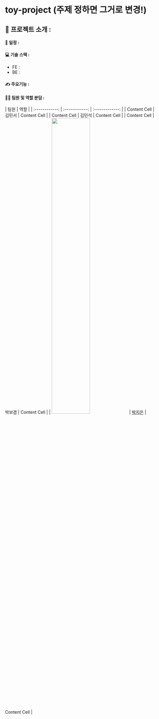 # toy-project (주제 정하면 그거로 변경!)

## 📌 프로젝트 소개 : 

#### 📅 일정 : 

#### 💻 기술 스택 :
* FE :
* BE :

#### ✍️ 주요기능 : 

#### 👩‍💻  팀원 및 역할 분담 :
| 팀원 | 역할 |
| :------------: | :------------: | :-------------: |
| Content Cell | 김민서 | Content Cell  |
| Content Cell | 김민석 | Content Cell  |
| Content Cell | 박보겸 | Content Cell  |
| <img src = "https://github.com/zeunxx.png" width="50%" height="50%"> | [박지은](https://github.com/zeunxx) | Content Cell  |

